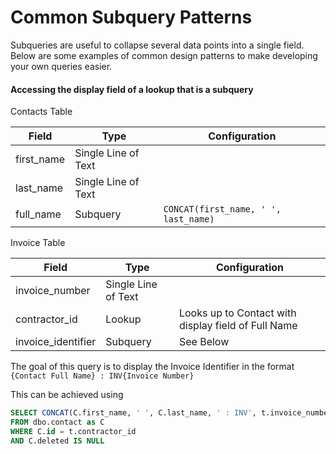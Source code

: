 # Common Subquery Patterns

Subqueries are useful to collapse several data points into a single field. Below are some examples of common design patterns to make developing your own queries easier.

#### Accessing the display field of a lookup that is a subquery

Contacts Table

| Field | Type | Configuration |
| --- | --- | --- |
| first_name | Single Line of Text | |
| last_name | Single Line of Text | |
| full_name | Subquery | `CONCAT(first_name, ' ', last_name)` |

Invoice Table

| Field | Type | Configuration |
| --- | --- | --- |
| invoice_number | Single Line of Text | |
| contractor_id | Lookup | Looks up to Contact with display field of Full Name |
| invoice_identifier | Subquery | See Below |


The goal of this query is to display the Invoice Identifier in the format `{Contact Full Name} : INV{Invoice Number}`

This can be achieved using

```SQL
SELECT CONCAT(C.first_name, ' ', C.last_name, ' : INV', t.invoice_number)
FROM dbo.contact as C
WHERE C.id = t.contractor_id
AND C.deleted IS NULL
```